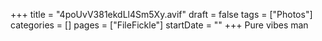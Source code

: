 +++
title = "4poUvV381ekdLl4Sm5Xy.avif"
draft = false
tags = ["Photos"]
categories = []
pages = ["FileFickle"]
startDate = ""
+++
Pure vibes man
